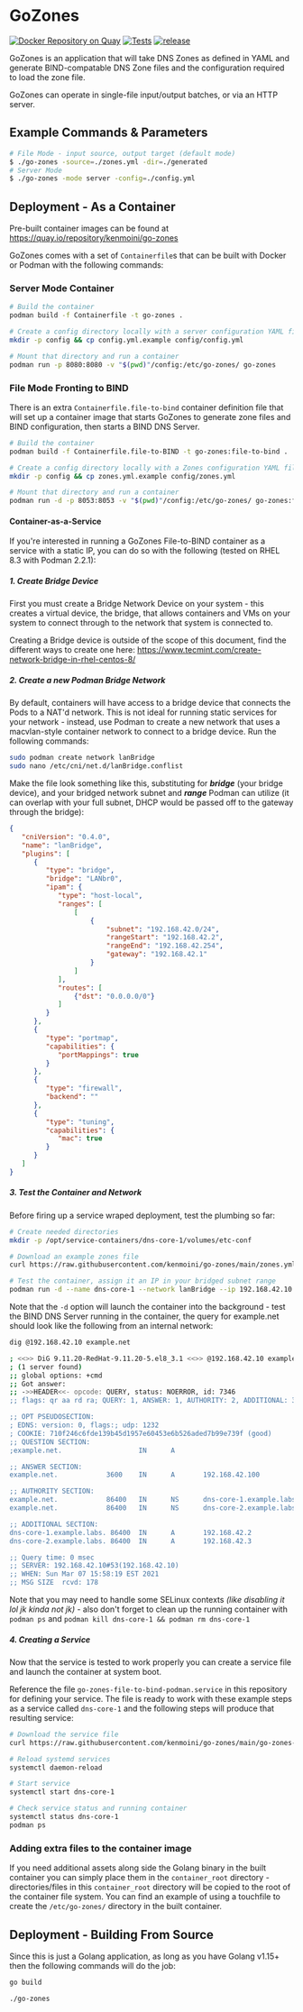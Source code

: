# GoZones

[![Docker Repository on Quay](https://quay.io/repository/kenmoini/go-zones/status "Docker Repository on Quay")](https://quay.io/repository/kenmoini/go-zones) [![Tests](https://github.com/kenmoini/go-zones/actions/workflows/test.yml/badge.svg?branch=main)](https://github.com/kenmoini/go-zones/actions/workflows/test.yml) [![release](https://github.com/kenmoini/go-zones/actions/workflows/release.yml/badge.svg?branch=main)](https://github.com/kenmoini/go-zones/actions/workflows/release.yml)

GoZones is an application that will take DNS Zones as defined in YAML and generate BIND-compatable DNS Zone files and the configuration required to load the zone file.

GoZones can operate in single-file input/output batches, or via an HTTP server.

## Example Commands & Parameters

```bash
# File Mode - input source, output target (default mode)
$ ./go-zones -source=./zones.yml -dir=./generated
# Server Mode
$ ./go-zones -mode server -config=./config.yml
```

## Deployment - As a Container

Pre-built container images can be found at https://quay.io/repository/kenmoini/go-zones

GoZones comes with a set of `Containerfile`s that can be built with Docker or Podman with the following commands:

### Server Mode Container

```bash
# Build the container
podman build -f Containerfile -t go-zones .

# Create a config directory locally with a server configuration YAML file
mkdir -p config && cp config.yml.example config/config.yml

# Mount that directory and run a container
podman run -p 8080:8080 -v "$(pwd)"/config:/etc/go-zones/ go-zones
```

### File Mode Fronting to BIND

There is an extra `Containerfile.file-to-bind` container definition file that will set up a container image that starts GoZones to generate zone files and BIND configuration, then starts a BIND DNS Server.

```bash
# Build the container
podman build -f Containerfile.file-to-BIND -t go-zones:file-to-bind .

# Create a config directory locally with a Zones configuration YAML file for file mode operation
mkdir -p config && cp zones.yml.example config/zones.yml

# Mount that directory and run a container
podman run -d -p 8053:8053 -v "$(pwd)"/config:/etc/go-zones/ go-zones:file-to-bind
```

#### Container-as-a-Service

If you're interested in running a GoZones File-to-BIND container as a service with a static IP, you can do so with the following (tested on RHEL 8.3 with Podman 2.2.1):

##### 1. Create Bridge Device

First you must create a Bridge Network Device on your system - this creates a virtual device, the bridge, that allows containers and VMs on your system to connect through to the network that system is connected to.

Creating a Bridge device is outside of the scope of this document, find the different ways to create one here: https://www.tecmint.com/create-network-bridge-in-rhel-centos-8/

##### 2. Create a new Podman Bridge Network

By default, containers will have access to a bridge device that connects the Pods to a NAT'd network.  This is not ideal for running static services for your network - instead, use Podman to create a new network that uses a macvlan-style container network to connect to a bridge device.  Run the following commands:

```bash
sudo podman create network lanBridge
sudo nano /etc/cni/net.d/lanBridge.conflist
```

Make the file look something like this, substituting for ***bridge*** (your bridge device), and your bridged network subnet and ***range*** Podman can utilize (it can overlap with your full subnet, DHCP would be passed off to the gateway through the bridge):

```json
{
   "cniVersion": "0.4.0",
   "name": "lanBridge",
   "plugins": [
      {
         "type": "bridge",
         "bridge": "LANbr0",
         "ipam": {
            "type": "host-local",
            "ranges": [
                [
                    {
                        "subnet": "192.168.42.0/24",
                        "rangeStart": "192.168.42.2",
                        "rangeEnd": "192.168.42.254",
                        "gateway": "192.168.42.1"
                    }
                ]
            ],
            "routes": [
                {"dst": "0.0.0.0/0"}
            ]
         }
      },
      {
         "type": "portmap",
         "capabilities": {
            "portMappings": true
         }
      },
      {
         "type": "firewall",
         "backend": ""
      },
      {
         "type": "tuning",
         "capabilities": {
            "mac": true
         }
      }
   ]
}
```

##### 3. Test the Container and Network

Before firing up a service wraped deployment, test the plumbing so far:

```bash
# Create needed directories
mkdir -p /opt/service-containers/dns-core-1/volumes/etc-conf

# Download an example zones file
curl https://raw.githubusercontent.com/kenmoini/go-zones/main/zones.yml.example -o /opt/service-containers/dns-core-1/volumes/etc-conf/zones.yml

# Test the container, assign it an IP in your bridged subnet range
podman run -d --name dns-core-1 --network lanBridge --ip 192.168.42.10 -p 53 -v /opt/service-containers/dns-core-1/volumes/etc-conf:/etc/go-zones/ quay.io/kenmoini/go-zones:file-to-bind
```

Note that the `-d` option will launch the container into the background - test the BIND DNS Server running in the container, the query for example.net should look like the following from an internal network:

```bash
dig @192.168.42.10 example.net

; <<>> DiG 9.11.20-RedHat-9.11.20-5.el8_3.1 <<>> @192.168.42.10 example.net
; (1 server found)
;; global options: +cmd
;; Got answer:
;; ->>HEADER<<- opcode: QUERY, status: NOERROR, id: 7346
;; flags: qr aa rd ra; QUERY: 1, ANSWER: 1, AUTHORITY: 2, ADDITIONAL: 3

;; OPT PSEUDOSECTION:
; EDNS: version: 0, flags:; udp: 1232
; COOKIE: 710f246c6fde139b45d1957e60453e6b526aded7b99e739f (good)
;; QUESTION SECTION:
;example.net.                   IN      A

;; ANSWER SECTION:
example.net.            3600    IN      A       192.168.42.100

;; AUTHORITY SECTION:
example.net.            86400   IN      NS      dns-core-1.example.labs.
example.net.            86400   IN      NS      dns-core-2.example.labs.

;; ADDITIONAL SECTION:
dns-core-1.example.labs. 86400  IN      A       192.168.42.2
dns-core-2.example.labs. 86400  IN      A       192.168.42.3

;; Query time: 0 msec
;; SERVER: 192.168.42.10#53(192.168.42.10)
;; WHEN: Sun Mar 07 15:58:19 EST 2021
;; MSG SIZE  rcvd: 178
```

Note that you may need to handle some SELinux contexts *(like disabling it lol jk kinda not jk)* - also don't forget to clean up the running container with `podman ps` and `podman kill dns-core-1 && podman rm dns-core-1`

##### 4. Creating a Service

Now that the service is tested to work properly you can create a service file and launch the container at system boot.

Reference the file `go-zones-file-to-bind-podman.service` in this repository for defining your service.  The file is ready to work with these example steps as a service called `dns-core-1` and the following steps will produce that resulting service:

```bash
# Download the service file
curl https://raw.githubusercontent.com/kenmoini/go-zones/main/go-zones-file-to-bind-podman.service -o /etc/systemd/system/dns-core-1.service

# Reload systemd services
systemctl daemon-reload

# Start service
systemctl start dns-core-1

# Check service status and running container
systemctl status dns-core-1
podman ps
```

### Adding extra files to the container image

If you need additional assets along side the Golang binary in the built container you can simply place them in the `container_root` directory - directories/files in this `container_root` directory will be copied to the root of the container file system.  You can find an example of using a touchfile to create the `/etc/go-zones/` directory in the built container.

## Deployment - Building From Source

Since this is just a Golang application, as long as you have Golang v1.15+ then the following commands will do the job:

```bash
go build

./go-zones
```